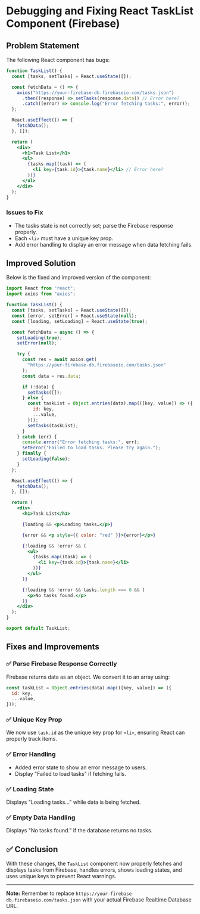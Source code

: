 # Debugging and Fixing React TaskList Component (Firebase)

## Problem Statement

The following React component has bugs:

```jsx
function TaskList() {
  const [tasks, setTasks] = React.useState([]);

  const fetchData = () => {
    axios("https://your-firebase-db.firebaseio.com/tasks.json")
      .then((response) => setTasks(response.data)) // Error here?
      .catch((error) => console.log("Error fetching tasks:", error));
  };

  React.useEffect(() => {
    fetchData();
  }, []);

  return (
    <div>
      <h1>Task List</h1>
      <ul>
        {tasks.map((task) => (
          <li key={task.id}>{task.name}</li> // Error here?
        ))}
      </ul>
    </div>
  );
}
```

### Issues to Fix

* The tasks state is not correctly set; parse the Firebase response properly.
* Each `<li>` must have a unique key prop.
* Add error handling to display an error message when data fetching fails.

## Improved Solution

Below is the fixed and improved version of the component:

```jsx
import React from "react";
import axios from "axios";

function TaskList() {
  const [tasks, setTasks] = React.useState([]);
  const [error, setError] = React.useState(null);
  const [loading, setLoading] = React.useState(true);

  const fetchData = async () => {
    setLoading(true);
    setError(null);

    try {
      const res = await axios.get(
        "https://your-firebase-db.firebaseio.com/tasks.json"
      );
      const data = res.data;

      if (!data) {
        setTasks([]);
      } else {
        const taskList = Object.entries(data).map(([key, value]) => ({
          id: key,
          ...value,
        }));
        setTasks(taskList);
      }
    } catch (err) {
      console.error("Error fetching tasks:", err);
      setError("Failed to load tasks. Please try again.");
    } finally {
      setLoading(false);
    }
  };

  React.useEffect(() => {
    fetchData();
  }, []);

  return (
    <div>
      <h1>Task List</h1>

      {loading && <p>Loading tasks…</p>}

      {error && <p style={{ color: "red" }}>{error}</p>}

      {!loading && !error && (
        <ul>
          {tasks.map((task) => (
            <li key={task.id}>{task.name}</li>
          ))}
        </ul>
      )}

      {!loading && !error && tasks.length === 0 && (
        <p>No tasks found.</p>
      )}
    </div>
  );
}

export default TaskList;
```

## Fixes and Improvements

### ✅ Parse Firebase Response Correctly

Firebase returns data as an object. We convert it to an array using:

```js
const taskList = Object.entries(data).map(([key, value]) => ({
  id: key,
  ...value,
}));
```

### ✅ Unique Key Prop

We now use `task.id` as the unique key prop for `<li>`, ensuring React can properly track items.

### ✅ Error Handling

* Added error state to show an error message to users.
* Display "Failed to load tasks" if fetching fails.

### ✅ Loading State

Displays "Loading tasks…" while data is being fetched.

### ✅ Empty Data Handling

Displays "No tasks found." if the database returns no tasks.

## ✅ Conclusion

With these changes, the `TaskList` component now properly fetches and displays tasks from Firebase, handles errors, shows loading states, and uses unique keys to prevent React warnings.

---

**Note:** Remember to replace `https://your-firebase-db.firebaseio.com/tasks.json` with your actual Firebase Realtime Database URL.
